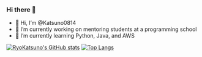 ### Hi there 👋

<!--
**Katsuno0814/Katsuno0814** is a ✨ _special_ ✨ repository because its `README.md` (this file) appears on your GitHub profile.

Here are some ideas to get you started:

- 🔭 I’m currently working on ...
- 🌱 I’m currently learning ...
- 👯 I’m looking to collaborate on ...
- 🤔 I’m looking for help with ...
- 💬 Ask me about ...
- 📫 How to reach me: ...
- 😄 Pronouns: ...
- ⚡ Fun fact: ...

🔭 I’m currently working on mentoring students at a programming school, focusing mainly on Rails and JavaScript.

🌱 I’m currently learning Python, Java, and AWS to broaden my skill set and share greater knowledge with my students.
-->
- 👋 Hi, I’m @Katsuno0814
- 🔭 I’m currently working on mentoring students at a programming school
- 🌱 I’m currently learning Python, Java, and AWS

[![RyoKatsuno's GitHub stats](https://github-readme-stats.vercel.app/api?username=Katsuno0814&theme=vue-dark&show_icons=true)](https://github.com/Katsuno0814/github-readme-stats)
[![Top Langs](https://github-readme-stats.vercel.app/api/top-langs/?username=Katsuno0814&theme=vue-dark&show_icons=true&layout=compact)](https://github.com/Katsuno0814/github-readme-stats)
